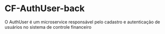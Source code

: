 # CF-AuthUser-back
O AuthUser é um microservice responsável pelo cadastro e autenticação de usuários no sistema de controle financeiro


  
